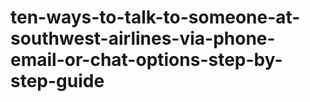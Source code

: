 # ten-ways-to-talk-to-someone-at-southwest-airlines-via-phone-email-or-chat-options-step-by-step-guide